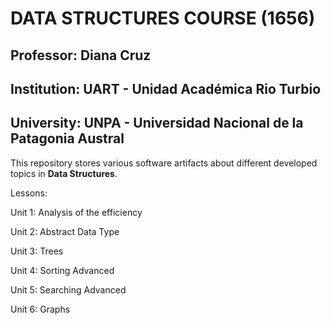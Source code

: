 # DATA STRUCTURES COURSE (1656)
## Professor: Diana Cruz
## Institution: UART - Unidad Académica Rio Turbio
## University: UNPA - Universidad Nacional de la Patagonia Austral

This repository stores various software artifacts about different developed topics in **Data Structures**.

Lessons:

Unit 1: Analysis of the efficiency

Unit 2: Abstract Data Type

Unit 3: Trees

Unit 4: Sorting Advanced

Unit 5: Searching Advanced

Unit 6: Graphs

